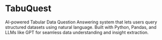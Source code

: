 # TabuQuest
 AI-powered Tabular Data Question Answering system that lets users query structured datasets using natural language. Built with Python, Pandas, and LLMs like GPT for seamless data understanding and insight extraction.
